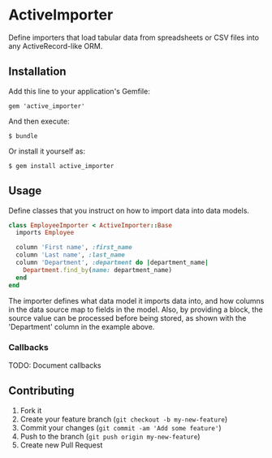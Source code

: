 # ActiveImporter

Define importers that load tabular data from spreadsheets or CSV files into any ActiveRecord-like ORM.

## Installation

Add this line to your application's Gemfile:

    gem 'active_importer'

And then execute:

    $ bundle

Or install it yourself as:

    $ gem install active_importer

## Usage

Define classes that you instruct on how to import data into data models.

```ruby
class EmployeeImporter < ActiveImporter::Base
  imports Employee

  column 'First name', :first_name
  column 'Last name', :last_name
  column 'Department', :department do |department_name|
    Department.find_by(name: department_name)
  end
end
```

The importer defines what data model it imports data into, and how columns in
the data source map to fields in the model.  Also, by providing a block, the
source value can be processed before being stored, as shown with the
'Department' column in the example above.

### Callbacks

TODO: Document callbacks

## Contributing

1. Fork it
2. Create your feature branch (`git checkout -b my-new-feature`)
3. Commit your changes (`git commit -am 'Add some feature'`)
4. Push to the branch (`git push origin my-new-feature`)
5. Create new Pull Request
